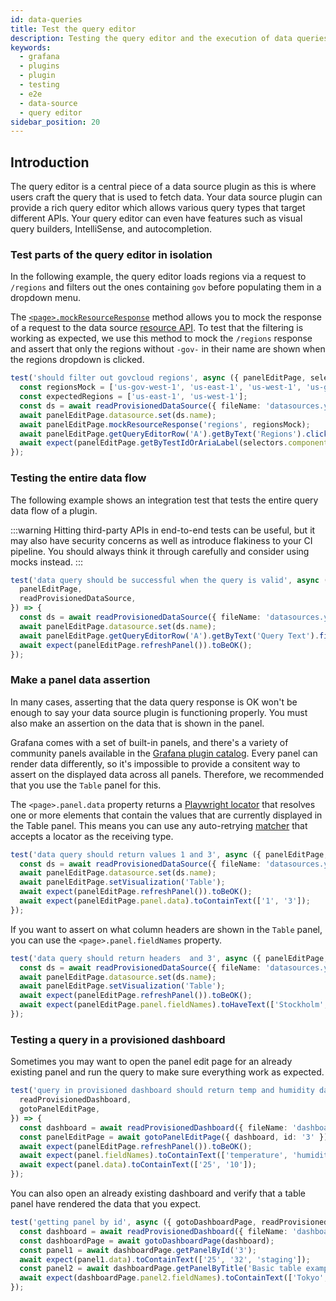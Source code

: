 ```yaml
---
id: data-queries
title: Test the query editor
description: Testing the query editor and the execution of data queries
keywords:
  - grafana
  - plugins
  - plugin
  - testing
  - e2e
  - data-source
  - query editor
sidebar_position: 20
---
```


## Introduction

The query editor is a central piece of a data source plugin as this is where users craft the query that is used to fetch data. Your data source plugin can provide a rich query editor which allows various query types that target different APIs. Your query editor can even have features such as visual query builders, IntelliSense, and autocompletion.

### Test parts of the query editor in isolation

In the following example, the query editor loads regions via a request to `/regions` and filters out the ones containing `gov` before populating them in a dropdown menu.

The [`<page>.mockResourceResponse`](https://github.com/grafana/plugin-tools/blob/main/packages/plugin-e2e/src/models/pages/GrafanaPage.ts#L53) method allows you to mock the response of a request to the data source [resource API](https://grafana.com/developers/plugin-tools/introduction/backend-plugins#resources). To test that the filtering is working as expected, we use this method to mock the `/regions` response and assert that only the regions without `-gov-` in their name are shown when the regions dropdown is clicked.

```ts title="queryEditor.spec.ts"
test('should filter out govcloud regions', async ({ panelEditPage, selectors, readProvisionedDataSource }) => {
  const regionsMock = ['us-gov-west-1', 'us-east-1', 'us-west-1', 'us-gov-east-1'];
  const expectedRegions = ['us-east-1', 'us-west-1'];
  const ds = await readProvisionedDataSource({ fileName: 'datasources.yaml' });
  await panelEditPage.datasource.set(ds.name);
  await panelEditPage.mockResourceResponse('regions', regionsMock);
  await panelEditPage.getQueryEditorRow('A').getByText('Regions').click();
  await expect(panelEditPage.getByTestIdOrAriaLabel(selectors.components.Select.option)).toHaveText(expectedRegions);
});
```

### Testing the entire data flow

The following example shows an integration test that tests the entire query data flow of a plugin.

:::warning
Hitting third-party APIs in end-to-end tests can be useful, but it may also have security concerns as well as introduce flakiness to your CI pipeline. You should always think it through carefully and consider using mocks instead.
:::

```ts title="queryEditor.spec.ts"
test('data query should be successful when the query is valid', async ({
  panelEditPage,
  readProvisionedDataSource,
}) => {
  const ds = await readProvisionedDataSource({ fileName: 'datasources.yaml' });
  await panelEditPage.datasource.set(ds.name);
  await panelEditPage.getQueryEditorRow('A').getByText('Query Text').fill('SELECT * FROM dataset');
  await expect(panelEditPage.refreshPanel()).toBeOK();
});
```

### Make a panel data assertion

In many cases, asserting that the data query response is OK won't be enough to say your data source plugin is functioning properly. You must also make an assertion on the data that is shown in the panel.

Grafana comes with a set of built-in panels, and there's a variety of community panels available in the [Grafana plugin catalog](https://grafana.com/grafana/plugins/). Every panel can render data differently, so it's impossible to provide a consitent way to assert on the displayed data across all panels. Therefore, we recommended that you use the `Table` panel for this.

The `<page>.panel.data` property returns a [Playwright locator](https://playwright.dev/docs/locators) that resolves one or more elements that contain the values that are currently displayed in the Table panel. This means you can use any auto-retrying [matcher](https://playwright.dev/docs/test-assertions#auto-retrying-assertions) that accepts a locator as the receiving type.

```ts title="queryEditor.spec.ts"
test('data query should return values 1 and 3', async ({ panelEditPage, readProvisionedDataSource }) => {
  const ds = await readProvisionedDataSource({ fileName: 'datasources.yml' });
  await panelEditPage.datasource.set(ds.name);
  await panelEditPage.setVisualization('Table');
  await expect(panelEditPage.refreshPanel()).toBeOK();
  await expect(panelEditPage.panel.data).toContainText(['1', '3']);
});
```

If you want to assert on what column headers are shown in the `Table` panel, you can use the `<page>.panel.fieldNames` property.

```ts title="queryEditor.spec.ts"
test('data query should return headers  and 3', async ({ panelEditPage, readProvisionedDataSource }) => {
  const ds = await readProvisionedDataSource({ fileName: 'datasources.yml' });
  await panelEditPage.datasource.set(ds.name);
  await panelEditPage.setVisualization('Table');
  await expect(panelEditPage.refreshPanel()).toBeOK();
  await expect(panelEditPage.panel.fieldNames).toHaveText(['Stockholm', 'Vienna']);
});
```

### Testing a query in a provisioned dashboard

Sometimes you may want to open the panel edit page for an already existing panel and run the query to make sure everything work as expected.

```ts
test('query in provisioned dashboard should return temp and humidity data', async ({
  readProvisionedDashboard,
  gotoPanelEditPage,
}) => {
  const dashboard = await readProvisionedDashboard({ fileName: 'dashboard.json' });
  const panelEditPage = await gotoPanelEditPage({ dashboard, id: '3' });
  await expect(panelEditPage.refreshPanel()).toBeOK();
  await expect(panel.fieldNames).toContainText(['temperature', 'humidity']);
  await expect(panel.data).toContainText(['25', '10']);
});
```

You can also open an already existing dashboard and verify that a table panel have rendered the data that you expect.

```ts
test('getting panel by id', async ({ gotoDashboardPage, readProvisionedDashboard }) => {
  const dashboard = await readProvisionedDashboard({ fileName: 'dashboard.json' });
  const dashboardPage = await gotoDashboardPage(dashboard);
  const panel1 = await dashboardPage.getPanelById('3');
  await expect(panel1.data).toContainText(['25', '32', 'staging']);
  const panel2 = await dashboardPage.getPanelByTitle('Basic table example');
  await expect(dashboardPage.panel2.fieldNames).toContainText(['Tokyo', 'Berlin']);
});
```
